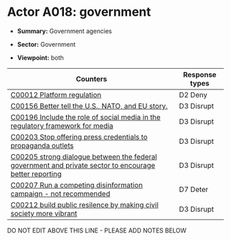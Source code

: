 # Actor A018: government 

* **Summary:** Government agencies

* **Sector:** Government

* **Viewpoint:** both


| Counters | Response types |
| -------- | -------------- |
| [C00012 Platform regulation](../counters/C00012.md) | D2 Deny |
| [C00156 Better tell the U.S., NATO, and EU story.](../counters/C00156.md) | D3 Disrupt |
| [C00196 Include the role of social media in the regulatory framework for media](../counters/C00196.md) | D3 Disrupt |
| [C00203 Stop offering press credentials to propaganda outlets](../counters/C00203.md) | D3 Disrupt |
| [C00205 strong dialogue between the federal government and private sector to encourage better reporting](../counters/C00205.md) | D3 Disrupt |
| [C00207 Run a competing disinformation campaign - not recommended](../counters/C00207.md) | D7 Deter |
| [C00212 build public resilence by making civil society more vibrant](../counters/C00212.md) | D3 Disrupt |


DO NOT EDIT ABOVE THIS LINE - PLEASE ADD NOTES BELOW